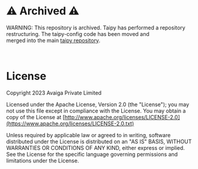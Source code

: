 # ⚠️ Archived ⚠️

WARNING: This repository is archived.
Taipy has performed a repository restructuring. The taipy-config code has been moved and  
merged into the main [taipy repository](https://github.com/Avaiga/taipy).

<br>


# License
Copyright 2023 Avaiga Private Limited

Licensed under the Apache License, Version 2.0 (the "License"); you may not use this file except in compliance with
the License. You may obtain a copy of the License at
[http://www.apache.org/licenses/LICENSE-2.0](https://www.apache.org/licenses/LICENSE-2.0.txt)

Unless required by applicable law or agreed to in writing, software distributed under the License is distributed on
an "AS IS" BASIS, WITHOUT WARRANTIES OR CONDITIONS OF ANY KIND, either express or implied. See the License for the
specific language governing permissions and limitations under the License.

